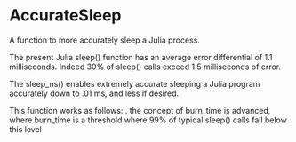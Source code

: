 # AccurateSleep
A function to more accurately sleep a Julia process.

The present Julia sleep() function has an average error differential of 1.1 milliseconds.  Indeed 30% of sleep() calls exceed 1.5 milliseconds of error.

The sleep_ns() enables extremely accurate sleeping a Julia program accurately down to .01 ms, and less if desired.

This function works as follows:
  . the concept of burn_time is advanced, where burn_time  is a threshold where 99% of typical sleep() calls fall below this level
  
  
